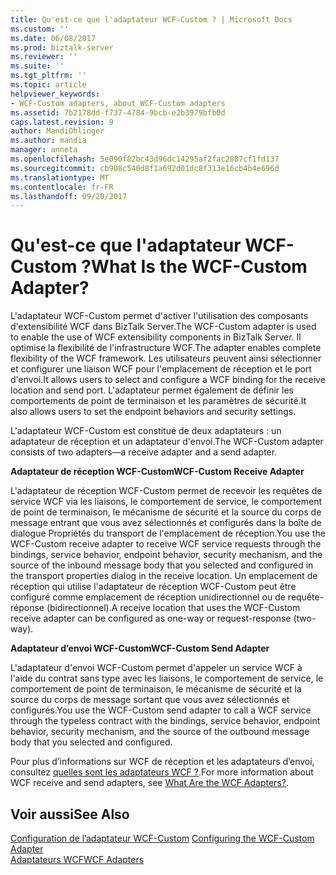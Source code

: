 ```yaml
---
title: Qu'est-ce que l'adaptateur WCF-Custom ? | Microsoft Docs
ms.custom: ''
ms.date: 06/08/2017
ms.prod: biztalk-server
ms.reviewer: ''
ms.suite: ''
ms.tgt_pltfrm: ''
ms.topic: article
helpviewer_keywords:
- WCF-Custom adapters, about WCF-Custom adapters
ms.assetid: 7b2178dd-f737-4784-9bcb-e2b3979bfb0d
caps.latest.revision: 9
author: MandiOhlinger
ms.author: mandia
manager: anneta
ms.openlocfilehash: 5e090f82bc43d96dc14295af2fac2807cf1fd137
ms.sourcegitcommit: cb908c540d8f1a692d01dc8f313e16cb4b4e696d
ms.translationtype: MT
ms.contentlocale: fr-FR
ms.lasthandoff: 09/20/2017
---
```

# <a name="what-is-the-wcf-custom-adapter"></a><span data-ttu-id="f2edb-103">Qu'est-ce que l'adaptateur WCF-Custom ?</span><span class="sxs-lookup"><span data-stu-id="f2edb-103">What Is the WCF-Custom Adapter?</span></span>
<span data-ttu-id="f2edb-104">L'adaptateur WCF-Custom permet d'activer l'utilisation des composants d'extensibilité WCF dans BizTalk Server.</span><span class="sxs-lookup"><span data-stu-id="f2edb-104">The WCF-Custom adapter is used to enable the use of WCF extensibility components in BizTalk Server.</span></span> <span data-ttu-id="f2edb-105">Il optimise la flexibilité de l'infrastructure WCF.</span><span class="sxs-lookup"><span data-stu-id="f2edb-105">The adapter enables complete flexibility of the WCF framework.</span></span> <span data-ttu-id="f2edb-106">Les utilisateurs peuvent ainsi sélectionner et configurer une liaison WCF pour l'emplacement de réception et le port d'envoi.</span><span class="sxs-lookup"><span data-stu-id="f2edb-106">It allows users to select and configure a WCF binding for the receive location and send port.</span></span> <span data-ttu-id="f2edb-107">L'adaptateur permet également de définir les comportements de point de terminaison et les paramètres de sécurité.</span><span class="sxs-lookup"><span data-stu-id="f2edb-107">It also allows users to set the endpoint behaviors and security settings.</span></span>  
  
 <span data-ttu-id="f2edb-108">L'adaptateur WCF-Custom est constitué de deux adaptateurs : un adaptateur de réception et un adaptateur d'envoi.</span><span class="sxs-lookup"><span data-stu-id="f2edb-108">The WCF-Custom adapter consists of two adapters—a receive adapter and a send adapter.</span></span>  
  
 <span data-ttu-id="f2edb-109">**Adaptateur de réception WCF-Custom**</span><span class="sxs-lookup"><span data-stu-id="f2edb-109">**WCF-Custom Receive Adapter**</span></span>  
  
 <span data-ttu-id="f2edb-110">L'adaptateur de réception WCF-Custom permet de recevoir les requêtes de service WCF via les liaisons, le comportement de service, le comportement de point de terminaison, le mécanisme de sécurité et la source du corps de message entrant que vous avez sélectionnés et configurés dans la boîte de dialogue Propriétés du transport de l'emplacement de réception.</span><span class="sxs-lookup"><span data-stu-id="f2edb-110">You use the WCF-Custom receive adapter to receive WCF service requests through the bindings, service behavior, endpoint behavior, security mechanism, and the source of the inbound message body that you selected and configured in the transport properties dialog in the receive location.</span></span> <span data-ttu-id="f2edb-111">Un emplacement de réception qui utilise l'adaptateur de réception WCF-Custom peut être configuré comme emplacement de réception unidirectionnel ou de requête-réponse (bidirectionnel).</span><span class="sxs-lookup"><span data-stu-id="f2edb-111">A receive location that uses the WCF-Custom receive adapter can be configured as one-way or request-response (two-way).</span></span>  
  
 <span data-ttu-id="f2edb-112">**Adaptateur d’envoi WCF-Custom**</span><span class="sxs-lookup"><span data-stu-id="f2edb-112">**WCF-Custom Send Adapter**</span></span>  
  
 <span data-ttu-id="f2edb-113">L'adaptateur d'envoi WCF-Custom permet d'appeler un service WCF à l'aide du contrat sans type avec les liaisons, le comportement de service, le comportement de point de terminaison, le mécanisme de sécurité et la source du corps de message sortant que vous avez sélectionnés et configurés.</span><span class="sxs-lookup"><span data-stu-id="f2edb-113">You use the WCF-Custom send adapter to call a WCF service through the typeless contract with the bindings, service behavior, endpoint behavior, security mechanism, and the source of the outbound message body that you selected and configured.</span></span>  
  
 <span data-ttu-id="f2edb-114">Pour plus d’informations sur WCF de réception et les adaptateurs d’envoi, consultez [quelles sont les adaptateurs WCF ?](../core/what-are-the-wcf-adapters.md).</span><span class="sxs-lookup"><span data-stu-id="f2edb-114">For more information about WCF receive and send adapters, see [What Are the WCF Adapters?](../core/what-are-the-wcf-adapters.md).</span></span>  
  
## <a name="see-also"></a><span data-ttu-id="f2edb-115">Voir aussi</span><span class="sxs-lookup"><span data-stu-id="f2edb-115">See Also</span></span>  
 <span data-ttu-id="f2edb-116">[Configuration de l’adaptateur WCF-Custom](../core/configuring-the-wcf-custom-adapter.md) </span><span class="sxs-lookup"><span data-stu-id="f2edb-116">[Configuring the WCF-Custom Adapter](../core/configuring-the-wcf-custom-adapter.md) </span></span>  
 [<span data-ttu-id="f2edb-117">Adaptateurs WCF</span><span class="sxs-lookup"><span data-stu-id="f2edb-117">WCF Adapters</span></span>](../core/wcf-adapters.md)